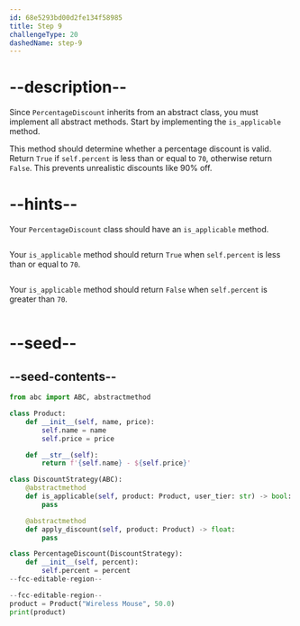 ```yaml
---
id: 68e5293bd00d2fe134f58985
title: Step 9
challengeType: 20
dashedName: step-9
---
```


# --description--

Since `PercentageDiscount` inherits from an abstract class, you must implement all abstract methods. Start by implementing the `is_applicable` method.

This method should determine whether a percentage discount is valid. Return `True` if `self.percent` is less than or equal to `70`, otherwise return `False`. This prevents unrealistic discounts like 90% off.

# --hints--

Your `PercentageDiscount` class should have an `is_applicable` method.

```js

```

Your `is_applicable` method should return `True` when `self.percent` is less than or equal to `70`.

```js

```

Your `is_applicable` method should return `False` when `self.percent` is greater than `70`.

```js

```

# --seed--

## --seed-contents--

```py
from abc import ABC, abstractmethod

class Product:
    def __init__(self, name, price):
        self.name = name
        self.price = price

    def __str__(self):
        return f'{self.name} - ${self.price}'

class DiscountStrategy(ABC):
    @abstractmethod
    def is_applicable(self, product: Product, user_tier: str) -> bool:
        pass

    @abstractmethod
    def apply_discount(self, product: Product) -> float:
        pass

class PercentageDiscount(DiscountStrategy):
    def __init__(self, percent):
        self.percent = percent
--fcc-editable-region--

--fcc-editable-region--
product = Product("Wireless Mouse", 50.0)
print(product)
```
